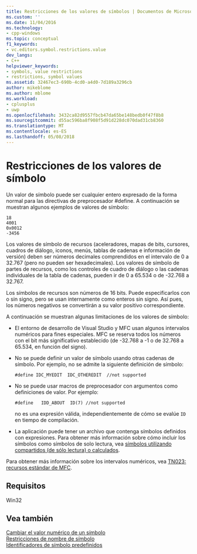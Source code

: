 ```yaml
---
title: Restricciones de los valores de símbolos | Documentos de Microsoft
ms.custom: ''
ms.date: 11/04/2016
ms.technology:
- cpp-windows
ms.topic: conceptual
f1_keywords:
- vc.editors.symbol.restrictions.value
dev_langs:
- C++
helpviewer_keywords:
- symbols, value restrictions
- restrictions, symbol values
ms.assetid: 32467ec3-690b-4cd0-a4d0-7d189a3296cb
author: mikeblome
ms.author: mblome
ms.workload:
- cplusplus
- uwp
ms.openlocfilehash: 3432ca82d9557fbcb47da65be148bedb0f47f8b8
ms.sourcegitcommit: d55ac596ba8f908f5d91d228dc070dad31cb8360
ms.translationtype: MT
ms.contentlocale: es-ES
ms.lasthandoff: 05/08/2018
---
```

# <a name="symbol-value-restrictions"></a>Restricciones de los valores de símbolo
Un valor de símbolo puede ser cualquier entero expresado de la forma normal para las directivas de preprocesador #define. A continuación se muestran algunos ejemplos de valores de símbolo:  
  
```  
18  
4001  
0x0012  
-3456  
```  
  
 Los valores de símbolo de recursos (aceleradores, mapas de bits, cursores, cuadros de diálogo, iconos, menús, tablas de cadenas e información de versión) deben ser números decimales comprendidos en el intervalo de 0 a 32.767 (pero no pueden ser hexadecimales). Los valores de símbolo de partes de recursos, como los controles de cuadro de diálogo o las cadenas individuales de la tabla de cadenas, pueden ir de 0 a 65.534 o de -32.768 a 32.767.  
  
 Los símbolos de recursos son números de 16 bits. Puede especificarlos con o sin signo, pero se usan internamente como enteros sin signo. Así pues, los números negativos se convertirán a su valor positivo correspondiente.  
  
 A continuación se muestran algunas limitaciones de los valores de símbolo:  
  
-   El entorno de desarrollo de Visual Studio y MFC usan algunos intervalos numéricos para fines especiales. MFC se reserva todos los números con el bit más significativo establecido (de -32.768 a -1 o de 32.768 a 65.534, en función del signo).  
  
-   No se puede definir un valor de símbolo usando otras cadenas de símbolo. Por ejemplo, no se admite la siguiente definición de símbolo:  
  
    ```  
    #define IDC_MYEDIT  IDC_OTHEREDIT  //not supported  
    ```  
  
-   No se puede usar macros de preprocesador con argumentos como definiciones de valor. Por ejemplo:  
  
    ```  
    #define   IDD_ABOUT  ID(7) //not supported  
    ```  
  
     no es una expresión válida, independientemente de cómo se evalúe `ID` en tiempo de compilación.  
  
-   La aplicación puede tener un archivo que contenga símbolos definidos con expresiones. Para obtener más información sobre cómo incluir los símbolos como símbolos de solo lectura, vea [símbolos utilizando compartidos (de sólo lectura) o calculados](../windows/including-shared-read-only-or-calculated-symbols.md).  
  
 Para obtener más información sobre los intervalos numéricos, vea [TN023: recursos estándar de MFC](../mfc/tn023-standard-mfc-resources.md).  
  

  
## <a name="requirements"></a>Requisitos  
 Win32  
  
## <a name="see-also"></a>Vea también  
 [Cambiar el valor numérico de un símbolo](../windows/changing-a-symbol-s-numeric-value.md)   
 [Restricciones de nombre de símbolo](../windows/symbol-name-restrictions.md)   
 [Identificadores de símbolo predefinidos](../windows/predefined-symbol-ids.md)